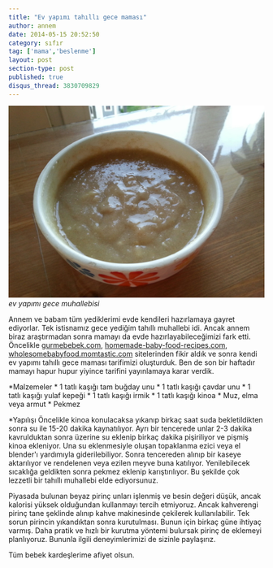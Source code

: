 ```yaml
---
title: "Ev yapımı tahıllı gece maması"
author: annem
date: 2014-05-15 20:52:50
category: sıfır
tag: ['mama','beslenme']
layout: post
section-type: post
published: true
disqus_thread: 3830709829
---
```


![ev yapımı gece muhallebisi](/img/posts/muhallebi.jpg)
*ev yapımı gece muhallebisi*

Annem ve babam tüm yediklerimi evde kendileri hazırlamaya gayret ediyorlar. Tek istisnamız gece yediğim tahıllı muhallebi idi. Ancak annem biraz araştırmadan sonra mamayı da evde hazırlayabileceğimizi fark etti. Öncelikle <a title="gurmebebek.com" href="http://gurmebebek.com" target="_blank">gurmebebek.com</a>, <a title="homemade-baby-food-recipes.com" href="http://homemade-baby-food-recipes.com" target="_blank">homemade-baby-food-recipes.com</a>, <a title="http://wholesomebabyfood.momtastic.com/" href="http://wholesomebabyfood.momtastic.com/" target="_blank">wholesomebabyfood.momtastic.com</a> sitelerinden fikir aldık ve sonra kendi ev yapımı tahıllı gece maması tarifimizi oluşturduk. Ben de son bir haftadır mamayı hapur hupur yiyince tarifini yayınlamaya karar verdik.

*Malzemeler
 	* 1 tatlı kaşığı tam buğday unu
 	* 1 tatlı kaşığı çavdar unu
 	* 1 tatlı kaşığı yulaf kepeği
 	* 1 tatlı kaşığı irmik
 	* 1 tatlı kaşığı kinoa
 	* Muz, elma veya armut
 	* Pekmez

*Yapılışı
Öncelikle kinoa konulacaksa yıkanıp birkaç saat suda bekletildikten sonra su ile 15-20 dakika kaynatılıyor. Ayrı bir tencerede unlar 2-3 dakika kavrulduktan sonra üzerine su eklenip birkaç dakika pişiriliyor ve pişmiş kinoa ekleniyor. Una su eklenmesiyle oluşan topaklanma ezici veya el blender'ı yardımıyla giderilebiliyor. Sonra tencereden alınıp bir kaseye aktarılıyor ve rendelenen veya ezilen meyve buna katılıyor. Yenilebilecek sıcaklığa geldikten sonra pekmez eklenip karıştırılıyor. Bu şekilde çok lezzetli bir tahıllı muhallebi elde ediyorsunuz.

Piyasada bulunan beyaz pirinç unları işlenmiş ve besin değeri düşük, ancak kalorisi yüksek olduğundan kullanmayı tercih etmiyoruz. Ancak kahverengi pirinç tane şeklinde alınıp kahve makinesinde çekilerek kullanılabilir. Tek sorun pirincin yıkandıktan sonra kurutulması. Bunun için birkaç güne ihtiyaç varmış. Daha pratik ve hızlı bir kurutma yöntemi bulursak pirinç de eklemeyi planlıyoruz. Bununla ilgili deneyimlerimizi de sizinle paylaşırız.

Tüm bebek kardeşlerime afiyet olsun.
